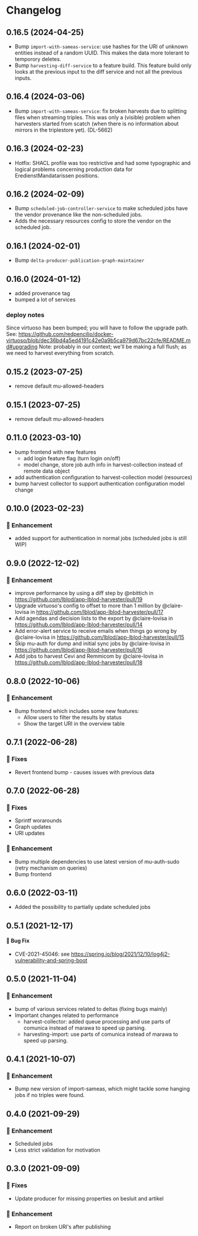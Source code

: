 # Changelog
## 0.16.5 (2024-04-25)
 - Bump `import-with-sameas-service`: use hashes for the URI of unknown entities instead of a random UUID. This makes the data more tolerant to temporory deletes.
 - Bump `harvesting-diff-service` to a feature build. This feature build only looks at the previous input to the diff service and not all the previous inputs.
## 0.16.4 (2024-03-06)
 - Bump `import-with-sameas-service`: fix broken harvests due to splitting files when streaming triples. This was only a (visible) problem when harvesters started from scatch (when there is no information about mirrors in the triplestore yet). (DL-5662)
## 0.16.3 (2024-02-23)
 - Hotfix: SHACL profile was too restrictive and had some typographic and logical problems concerning production data for EredienstMandatarissen positions.
## 0.16.2 (2024-02-09)
 - Bump `scheduled-job-controller-service` to make scheduled jobs have the vendor provenance like the non-scheduled jobs.
 - Adds the necessary resources config to store the vendor on the scheduled job.
## 0.16.1 (2024-02-01)
 - Bump `delta-producer-publication-graph-maintainer`
## 0.16.0 (2024-01-12)
 - added provenance tag
 - bumped a lot of services
### deploy notes
Since virtuoso has been bumped; you will have to follow the upgrade path.
See: https://github.com/redpencilio/docker-virtuoso/blob/dec36bd4a5ed4191c42e0a9b5ca979d67bc22cfe/README.md#upgrading
Note: probably in our context; we'll be making a full flush; as we need to harvest everything from scratch.
## 0.15.2 (2023-07-25)
- remove default mu-allowed-headers
## 0.15.1 (2023-07-25)
- remove default mu-allowed-headers
## 0.11.0 (2023-03-10)
- bump frontend with new features
  - add login feature flag (turn login on/off)
  - model change, store job auth info in harvest-collection instead of remote data object
- add authentication configuration to harvest-collection model (resources)
- bump harvest collector to support authentication configuration model change
## 0.10.0 (2023-02-23)
### :rocket: Enhancement
 - added support for authentication in normal jobs (scheduled jobs is still WIP)
## 0.9.0 (2022-12-02)
### :rocket: Enhancement
- improve performance by using a diff step by @nbittich in https://github.com/lblod/app-lblod-harvester/pull/19
- Upgrade virtuoso's config to offset to more than 1 million by @claire-lovisa in https://github.com/lblod/app-lblod-harvester/pull/17
- Add agendas and decision lists to the export by @claire-lovisa in https://github.com/lblod/app-lblod-harvester/pull/14
- Add error-alert service to receive emails when things go wrong by @claire-lovisa in https://github.com/lblod/app-lblod-harvester/pull/15
- Skip mu-auth for dump and initial sync jobs by @claire-lovisa in https://github.com/lblod/app-lblod-harvester/pull/16
- Add jobs to harvest Cevi and Remmicom by @claire-lovisa in https://github.com/lblod/app-lblod-harvester/pull/18
## 0.8.0 (2022-10-06)
### :rocket: Enhancement
- Bump frontend which includes some new features:
  - Allow users to filter the results by status
  - Show the target URI in the overview table
## 0.7.1 (2022-06-28)
### :bug: Fixes
- Revert frontend bump - causes issues with previous data
## 0.7.0 (2022-06-28)
### :bug: Fixes
- Sprintf worarounds
- Graph updates
- URI updates
### :rocket: Enhancement
- Bump multiple dependencies to use latest version of mu-auth-sudo (retry mechanism on queries)
- Bump frontend
## 0.6.0 (2022-03-11)
- Added the possibility to partially update scheduled jobs
## 0.5.1 (2021-12-17)
#### :bug: Bug Fix
- CVE-2021-45046: see https://spring.io/blog/2021/12/10/log4j2-vulnerability-and-spring-boot

## 0.5.0 (2021-11-04)
### :rocket: Enhancement
- bump of various services related to deltas (fixing bugs mainly)
- Important changes related to performance
  - harvest-collector: added queue processing and use parts of comunica instead of marawa to speed up parsing.
  - harvesting-import: use parts of comunica instead of marawa to speed up parsing.

## 0.4.1 (2021-10-07)
### :rocket: Enhancement
 - Bump new version of import-sameas, which might tackle some hanging jobs if no triples were found.
## 0.4.0 (2021-09-29)
### :rocket: Enhancement
 - Scheduled jobs
 - Less strict validation for motivation
## 0.3.0 (2021-09-09)
### :bug: Fixes
 - Update producer for missing properties on besluit and artikel
### :rocket: Enhancement
 - Report on broken URl's after publishing
